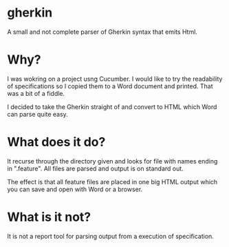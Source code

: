 # gherkin
A small and not complete parser of Gherkin syntax that emits Html.

# Why?

I was wokring on a project usng Cucumber. I would like to try the readability of specifications
so I copied them to a Word document and printed. That was a bit of a fiddle.

I decided to take the Gherkin straight of and convert to HTML which Word can parse quite easy.

# What does it do?

It recurse through the directory given and looks for file with names ending in ".feature".
All files are parsed and output is on standard out. 

The effect is that all feature files are placed in one big HTML output which you can save 
and open with Word or a browser.

# What is it not?

It is not a report tool for parsing output from a execution of specification.
